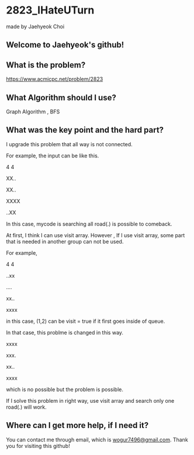 # 2823_IHateUTurn

made by Jaehyeok Choi

## Welcome to Jaehyeok's github!

## What is the problem?

https://www.acmicpc.net/problem/2823

## What Algorithm should I use?

Graph Algorithm , BFS

## What was the key point and the hard part?

I upgrade this problem that all way is not connected.

For example, the input can be like this.

4 4

XX..

XX..

XXXX

..XX

In this case, mycode is searching all road(.) is possible to comeback.

At first, I think I can use visit array. However , If I use visit array, some part that is needed in another group can not be used.

For example,

4 4

..xx

....

xx..

xxxx

in this case, (1,2) can be visit = true if it first goes inside of queue.

In that case, this problme is changed in this way.

xxxx

xxx.

xx..

xxxx

which is no possible but the problem is possible.

If I solve this problem in right way, use visit array and search only one road(.) will work.

## Where can I get more help, if I need it?

You can contact me through email, which is wogur7496@gmail.com.
Thank you for visiting this github!
